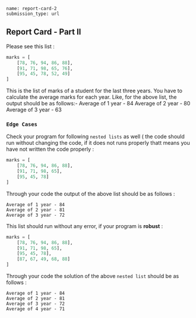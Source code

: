 ```ngMeta
name: report-card-2
submission_type: url
```

## Report Card - Part II

Please see this list :

```python
marks = [
    [78, 76, 94, 86, 88],
    [91, 71, 98, 65, 76],
    [95, 45, 78, 52, 49]
]
```
This is the list of marks of a student for the last three years. You have to calculate the average marks for each year.
Like, for the above list, the output should be as follows:- 
   Average of 1 year  - 84
   Average of 2 year  - 80
   Average of 3 year  - 63


### `Edge Cases` 
Check your program for following `nested lists` as well ( the code should run without changing the code, if it does not runs properly thatt means you have not written the code properly :

```python
marks = [
    [78, 76, 94, 86, 88],
    [91, 71, 98, 65],
    [95, 45, 78]
]
```
Through your code the output of the above list should be as follows :


    Average of 1 year - 84
    Average of 2 year - 81
    Average of 3 year - 72


This list should run without any error, if your program is **robust** :
```python
marks = [
    [78, 76, 94, 86, 88],
    [91, 71, 98, 65],
    [95, 45, 78],
    [87, 67, 49, 68, 88]
]
```

Through your code the solution of the above `nested list` should be as follows :

    Average of 1 year - 84
    Average of 2 year - 81
    Average of 3 year - 72
    Average of 4 year - 71

